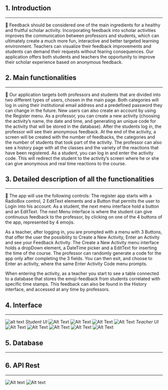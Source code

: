 ## 1. Introduction
-----

:arrows_counterclockwise: Feedback should be considered one of the main ingredients for a healthy and fruitful scholar activity. Incorporating feedback into scholar activities improves the communication between professors and students, which can ultimately create a much more fun, interactive and better targeted learning environment. Teachers can visualize their feedback improvements and students can demand their requests without fearing consequences.
Our application offers both students and teachers the opportunity to improve their scholar experience based on anonymous feedback. 

## 2. Main functionalities
-----

:pushpin: Our application targets both professors and students that are divided into two different types of users, chosen in the main page. Both categories will log in using their institutional email address and a predefined password they can change in the future. New users can also create an account by using the Register menu.
 As a professor, you can create a new activity (choosing the activity’s name, the date and time, and generating an unique code for the activity that will be stored in the database). After the students log in, the professor will see their anonymous feedback. At the end of the activity, a screen will be created with the number of feedbacks, the categories and the number of students that took part of the activity. The professor can also see a history page with all the classes and the variety of the reactions that have been registered.
	As a student, you can log in and enter the activity code. This will redirect the student to the activity’s screen where he or she can give anonymous and real time reactions to the course.

## 3. Detailed description of all the functionalities 
-----

:radio_button: The app will use the following controls: The register app starts with a RadioBox control, 2 EditText elements and a Button that permits the user to Login into his account. As a student, the next menu interface hold a button and an EditText. The next Menu interface is where the student can give continuous feedback to the professor, by clicking on one of the 4 buttons of the app, represented by 4 emojis.

As a teacher, after logging in, you are prompted with a menu with 3 Buttons, that offer the user the possibility to Create a New Activity, Enter an Activity and see your Feedback Activity. The Create a New Activity menu interface holds a dropDown element, a DateTime picker and a EditText for inserting the time of the course. The professor can randomly generate a code for the app only after completing the 3 fields. You can then exit, and choose to Enter an activity, where the same Enter Activity Code menu prompts.

When entering the activity, as a teacher you start to see a table connected to a database that stores the emoji-feedback from students correlated with specific time stamps. This feedback can also be found in the History interface, and accessed at any time by professors.

## 4. Interface
-----

![alt text](https://github.com/LuisaBalaban/ALT_project/blob/main/UI/1.png)
*Student UI*
![Alt Text](https://github.com/LuisaBalaban/ALT_project/blob/main/UI/2.png)
![Alt Text](https://github.com/LuisaBalaban/ALT_project/blob/main/UI/3%20(2).png)
![Alt Text](https://github.com/LuisaBalaban/ALT_project/blob/main/UI/4.png)
![Alt Text](https://github.com/LuisaBalaban/ALT_project/blob/main/UI/5.png)
*Teacher UI*
![Alt Text](https://github.com/LuisaBalaban/ALT_project/blob/main/UI/6.png)
![Alt Text](https://github.com/LuisaBalaban/ALT_project/blob/main/UI/7.png)
![Alt Text](https://github.com/LuisaBalaban/ALT_project/blob/main/UI/8.png)
![Alt Text](https://github.com/LuisaBalaban/ALT_project/blob/main/UI/9.png)
![Alt Text](https://github.com/LuisaBalaban/ALT_project/blob/main/UI/10.png)

## 5. Database
-----


## 6. API Rest
-----

![Alt text](https://github.com/LuisaBalaban/ALT_project/blob/main/requests/requests.png)
![Alt text](https://github.com/LuisaBalaban/ALT_project/blob/main/requests/requests1.jpg)
